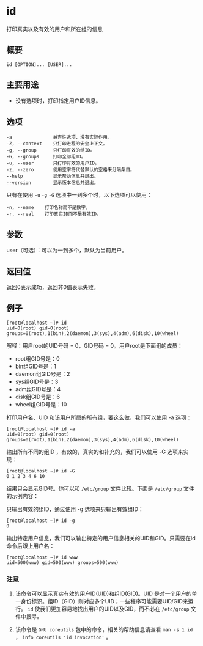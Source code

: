 #  id

打印真实以及有效的用户和所在组的信息

##  概要

    
    
    id [OPTION]... [USER]...
    

##  主要用途

  * 没有选项时，打印指定用户ID信息。 

##  选项

    
    
    -a               兼容性选项，没有实际作用。
    -Z, --context    只打印进程的安全上下文。
    -g, --group      只打印有效的组ID。
    -G, --groups     打印全部组ID。
    -u, --user       只打印有效的用户ID。
    -z, --zero       使用空字符代替默认的空格来分隔条目。
    --help           显示帮助信息并退出。
    --version        显示版本信息并退出。
    

只有在使用 ` -u ` ` -g ` ` -G ` 选项中一到多个时，以下选项可以使用：

    
    
    -n, --name    打印名称而不是数字。
    -r, --real    打印真实ID而不是有效ID。
    

##  参数

user（可选）：可以为一到多个，默认为当前用户。

##  返回值

返回0表示成功，返回非0值表示失败。

##  例子

    
    
    [root@localhost ~]# id
    uid=0(root) gid=0(root) groups=0(root),1(bin),2(daemon),3(sys),4(adm),6(disk),10(wheel)
    

解释：用户root的UID号码 = 0，GID号码 = 0。用户root是下面组的成员：

  * root组GID号是：0 
  * bin组GID号是：1 
  * daemon组GID号是：2 
  * sys组GID号是：3 
  * adm组GID号是：4 
  * disk组GID号是：6 
  * wheel组GID号是：10 

打印用户名、UID 和该用户所属的所有组，要这么做，我们可以使用 -a 选项：

    
    
    [root@localhost ~]# id -a
    uid=0(root) gid=0(root) groups=0(root),1(bin),2(daemon),3(sys),4(adm),6(disk),10(wheel)
    

输出所有不同的组ID ，有效的，真实的和补充的，我们可以使用 -G 选项来实现：

    
    
    [root@localhost ~]# id -G
    0 1 2 3 4 6 10
    

结果只会显示GID号。你可以和 ` /etc/group ` 文件比较。下面是 ` /etc/group ` 文件的示例内容：

只输出有效的组ID，通过使用 -g 选项来只输出有效组ID：

    
    
    [root@localhost ~]# id -g
    0
    

输出特定用户信息，我们可以输出特定的用户信息相关的UID和GID。只需要在id命令后跟上用户名：

    
    
    [root@localhost ~]# id www
    uid=500(www) gid=500(www) groups=500(www)
    

###  注意

  1. 该命令可以显示真实有效的用户ID(UID)和组ID(GID)。UID 是对一个用户的单一身份标识。组ID（GID）则对应多个UID；一些程序可能需要UID/GID来运行。 ` id ` 使我们更加容易地找出用户的UID以及GID，而不必在 ` /etc/group ` 文件中搜寻。 

  2. 该命令是 ` GNU coreutils ` 包中的命令，相关的帮助信息请查看 ` man -s 1 id ` ， ` info coreutils 'id invocation' ` 。 

